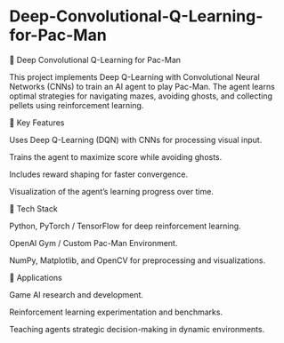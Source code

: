 # Deep-Convolutional-Q-Learning-for-Pac-Man
👾 Deep Convolutional Q-Learning for Pac-Man

This project implements Deep Q-Learning with Convolutional Neural Networks (CNNs) to train an AI agent to play Pac-Man. The agent learns optimal strategies for navigating mazes, avoiding ghosts, and collecting pellets using reinforcement learning.

🔹 Key Features

Uses Deep Q-Learning (DQN) with CNNs for processing visual input.

Trains the agent to maximize score while avoiding ghosts.

Includes reward shaping for faster convergence.

Visualization of the agent’s learning progress over time.

🔹 Tech Stack

Python, PyTorch / TensorFlow for deep reinforcement learning.

OpenAI Gym / Custom Pac-Man Environment.

NumPy, Matplotlib, and OpenCV for preprocessing and visualizations.

🔹 Applications

Game AI research and development.

Reinforcement learning experimentation and benchmarks.

Teaching agents strategic decision-making in dynamic environments.
